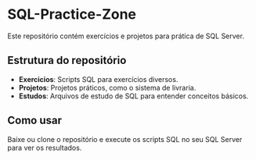 # SQL-Practice-Zone

Este repositório contém exercícios e projetos para prática de SQL Server.

## Estrutura do repositório

- **Exercicios**: Scripts SQL para exercícios diversos.
- **Projetos**: Projetos práticos, como o sistema de livraria.
- **Estudos**: Arquivos de estudo de SQL para entender conceitos básicos.

## Como usar
Baixe ou clone o repositório e execute os scripts SQL no seu SQL Server para ver os resultados.